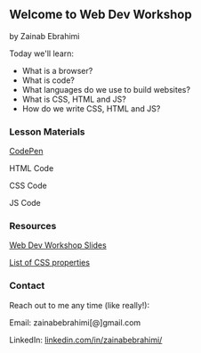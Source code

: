 ## Welcome to Web Dev Workshop 
by Zainab Ebrahimi

Today we'll learn:
- What is a browser?
- What is code?
- What languages do we use to build websites?
- What is CSS, HTML and JS?
- How do we write CSS, HTML and JS?

### Lesson Materials
<a href="https://codepen.io/" target="_blank">CodePen</a>

HTML Code 

CSS Code

JS Code

### Resources
[Web Dev Workshop Slides](https://docs.google.com/presentation/d/18855g9ClPmPGY9TMZHB0-awTamZy67W6o4C3bkO0Jt4/edit?usp=sharing)

[List of CSS properties](https://www.w3schools.com/cssref/) 

### Contact
Reach out to me any time (like really!):

Email: zainabebrahimi[@]gmail.com

LinkedIn: [linkedin.com/in/zainabebrahimi/](https://www.linkedin.com/in/zainabebrahimi/)

